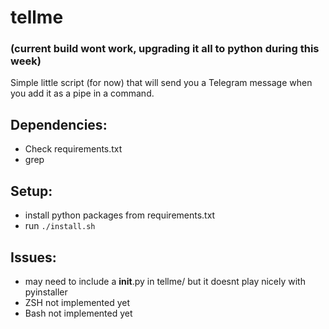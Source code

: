 # tellme
### (current build wont work, upgrading it all to python during this week)

Simple little script (for now) that will send you a Telegram message when you add it as a pipe in a command.

## Dependencies:
- Check requirements.txt
- grep

## Setup:
- install python packages from requirements.txt
- run ``` ./install.sh ```

## Issues:
- may need to include a __init__.py in tellme/ but it doesnt play nicely with pyinstaller
- ZSH not implemented yet
- Bash not implemented yet
